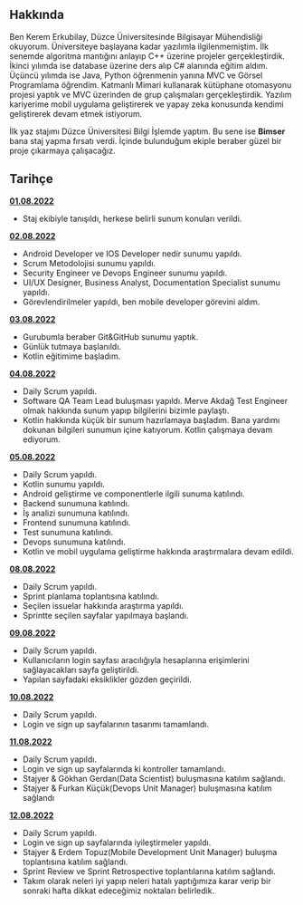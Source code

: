 ## Hakkında
Ben Kerem Erkubilay, Düzce Üniversitesinde Bilgisayar Mühendisliği okuyorum.
Üniversiteye başlayana kadar yazılımla ilgilenmemiştim. İlk senemde algoritma mantığını anlayıp C++ üzerine projeler gerçekleştirdik. İkinci yılımda ise database üzerine ders alıp C# alanında eğitim aldım. Üçüncü yılımda ise Java, Python öğrenmenin yanına MVC ve Görsel Programlama öğrendim. Katmanlı Mimari kullanarak kütüphane otomasyonu projesi yaptık ve MVC üzerinden de grup çalışmaları gerçekleştirdik. Yazılım kariyerime mobil uygulama geliştirerek ve yapay zeka konusunda kendimi geliştirerek devam etmek istiyorum.

İlk yaz stajımı Düzce Üniversitesi Bilgi İşlemde yaptım. Bu sene ise **Bimser** bana staj yapma fırsatı verdi. İçinde bulunduğum ekiple beraber güzel bir proje çıkarmaya çalışacağız.

## Tarihçe
[**01.08.2022**](https://github.com/bimser-intern/docs/issues/86)
- Staj ekibiyle tanışıldı, herkese belirli sunum konuları verildi.

[**02.08.2022**](https://github.com/bimser-intern/docs/issues/86)
- Android Developer ve IOS Developer nedir sunumu yapıldı.
- Scrum Metodolojisi sunumu yapıldı.
- Security Engineer ve Devops Engineer sunumu yapıldı.
- UI/UX Designer, Business Analyst, Documentation Specialist sunumu yapıldı.
- Görevlendirilmeler yapıldı, ben mobile developer görevini aldım.
  
[**03.08.2022**](https://github.com/bimser-intern/docs/issues/86)
-  Gurubumla beraber Git&GitHub sunumu yaptık.
-  Günlük tutmaya başlanıldı.
-  Kotlin eğitimime başladım.
  
[**04.08.2022**](https://github.com/bimser-intern/docs/issues/133)
-  Daily Scrum yapıldı.
-  Software QA Team Lead buluşması yapıldı. Merve Akdağ Test Engineer olmak hakkında sunum yapıp bilgilerini bizimle paylaştı.
-  Kotlin hakkında küçük bir sunum hazırlamaya başladım. Bana yardımı dokunan bilgileri sunumun içine katıyorum. Kotlin çalışmaya devam ediyorum.

[**05.08.2022**](https://github.com/bimser-intern/docs/issues/169)
- Daily Scrum yapıldı.
- Kotlin sunumu yapıldı.
- Android geliştirme ve componentlerle ilgili sunuma katılındı.
- Backend sunumuna katılındı.
- İş analizi sunumuna katılındı.
- Frontend sunumuna katılındı.
- Test sunumuna katılındı.
- Devops sunumuna katılındı.
- Kotlin ve mobil uygulama geliştirme hakkında araştırmalara devam edildi.

[**08.08.2022**](https://github.com/bimser-intern/docs/issues/186)
- Daily Scrum yapıldı.
- Sprint planlama toplantısına katılındı.
- Seçilen issuelar hakkında araştırma yapıldı.
- Sprintte seçilen sayfalar yapılmaya başlandı.

[**09.08.2022**](https://github.com/bimser-intern/docs/issues/227)
- Daily Scrum yapıldı.
- Kullanıcıların login sayfası aracılığıyla hesaplarına erişimlerini sağlayacakları sayfa geliştirildi.
- Yapılan sayfadaki eksiklikler gözden geçirildi.

[**10.08.2022**](https://github.com/bimser-intern/docs/issues/245)
- Daily Scrum yapıldı.
- Login ve sign up sayfalarının tasarımı tamamlandı.

[**11.08.2022**](https://github.com/bimser-intern/docs/issues/267)
- Daily Scrum yapıldı.
- Login ve sign up sayfalarında ki kontroller tamamlandı.
- Stajyer & Gökhan Gerdan(Data Scientist) buluşmasına katılım sağlandı.
- Stajyer & Furkan Küçük(Devops Unit Manager) buluşmasına katılım sağlandı

[**12.08.2022**](https://github.com/bimser-intern/docs/issues/289)
- Daily Scrum yapıldı.
- Login ve sign up sayfalarında iyileştirmeler yapıldı.
- Stajyer & Erdem Topuz(Mobile Development Unit Manager) buluşma toplantısına katılım sağlandı.
- Sprint Review ve Sprint Retrospective toplantılarına katılım sağlandı.
- Takım olarak neleri iyi yapıp neleri hatalı yaptığımıza karar verip bir sonraki hafta dikkat edeceğimiz noktaları belirledik.
